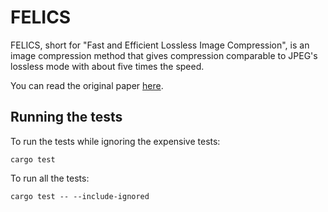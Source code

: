 # FELICS 

FELICS, short for "Fast and Efficient Lossless Image Compression", is an image compression method 
that gives compression comparable to JPEG's lossless mode with about five times the speed. 

You can read the original paper [here](https://www.researchgate.net/publication/2773317_Fast_and_Efficient_Lossless_Image_Compression).

## Running the tests

To run the tests while ignoring the expensive tests:

`cargo test`

To run all the tests:

`cargo test -- --include-ignored`